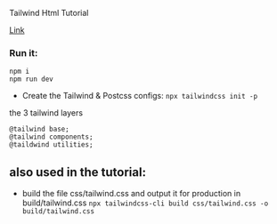 Tailwind Html Tutorial

[Link](https://www.youtube.com/playlist?list=PL5f_mz_zU5eXWYDXHUDOLBE0scnuJofO0)

### Run it:

```
npm i
npm run dev
```

- Create the Tailwind & Postcss configs:
`npx tailwindcss init -p`


the 3 tailwind layers
```
@tailwind base;
@tailwind components;
@taildwind utilities;
```

## also used in the tutorial:

- build the file css/tailwind.css and output it for production in build/tailwind.css
`npx tailwindcss-cli build css/tailwind.css -o build/tailwind.css`

